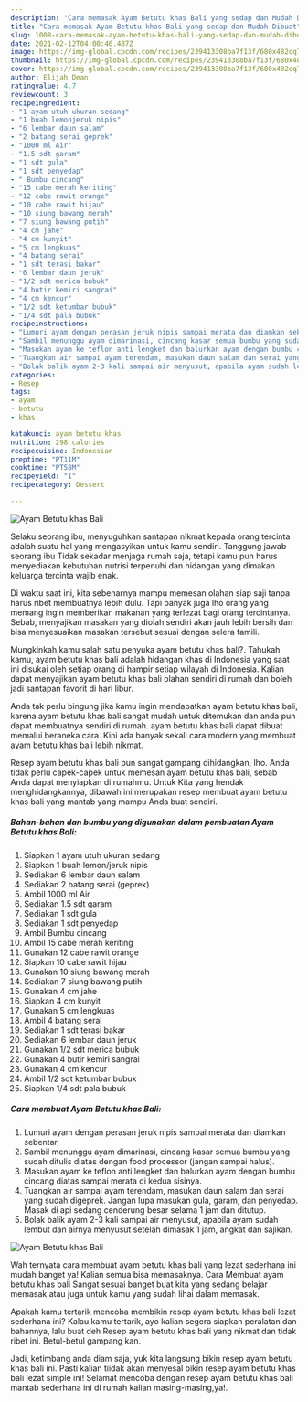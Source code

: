 ```yaml
---
description: "Cara memasak Ayam Betutu khas Bali yang sedap dan Mudah Dibuat"
title: "Cara memasak Ayam Betutu khas Bali yang sedap dan Mudah Dibuat"
slug: 1008-cara-memasak-ayam-betutu-khas-bali-yang-sedap-dan-mudah-dibuat
date: 2021-02-12T04:00:40.487Z
image: https://img-global.cpcdn.com/recipes/239413308ba7f13f/680x482cq70/ayam-betutu-khas-bali-foto-resep-utama.jpg
thumbnail: https://img-global.cpcdn.com/recipes/239413308ba7f13f/680x482cq70/ayam-betutu-khas-bali-foto-resep-utama.jpg
cover: https://img-global.cpcdn.com/recipes/239413308ba7f13f/680x482cq70/ayam-betutu-khas-bali-foto-resep-utama.jpg
author: Elijah Dean
ratingvalue: 4.7
reviewcount: 3
recipeingredient:
- "1 ayam utuh ukuran sedang"
- "1 buah lemonjeruk nipis"
- "6 lembar daun salam"
- "2 batang serai geprek"
- "1000 ml Air"
- "1.5 sdt garam"
- "1 sdt gula"
- "1 sdt penyedap"
- " Bumbu cincang"
- "15 cabe merah keriting"
- "12 cabe rawit orange"
- "10 cabe rawit hijau"
- "10 siung bawang merah"
- "7 siung bawang putih"
- "4 cm jahe"
- "4 cm kunyit"
- "5 cm lengkuas"
- "4 batang serai"
- "1 sdt terasi bakar"
- "6 lembar daun jeruk"
- "1/2 sdt merica bubuk"
- "4 butir kemiri sangrai"
- "4 cm kencur"
- "1/2 sdt ketumbar bubuk"
- "1/4 sdt pala bubuk"
recipeinstructions:
- "Lumuri ayam dengan perasan jeruk nipis sampai merata dan diamkan sebentar."
- "Sambil menunggu ayam dimarinasi, cincang kasar semua bumbu yang sudah ditulis diatas dengan food processor (jangan sampai halus)."
- "Masukan ayam ke teflon anti lengket dan balurkan ayam dengan bumbu cincang diatas sampai merata di kedua sisinya."
- "Tuangkan air sampai ayam terendam, masukan daun salam dan serai yang sudah digeprek. Jangan lupa masukan gula, garam, dan penyedap. Masak di api sedang cenderung besar selama 1 jam dan ditutup."
- "Bolak balik ayam 2-3 kali sampai air menyusut, apabila ayam sudah lembut dan airnya menyusut setelah dimasak 1 jam, angkat dan sajikan."
categories:
- Resep
tags:
- ayam
- betutu
- khas

katakunci: ayam betutu khas 
nutrition: 298 calories
recipecuisine: Indonesian
preptime: "PT11M"
cooktime: "PT58M"
recipeyield: "1"
recipecategory: Dessert

---
```



![Ayam Betutu khas Bali](https://img-global.cpcdn.com/recipes/239413308ba7f13f/680x482cq70/ayam-betutu-khas-bali-foto-resep-utama.jpg)

Selaku seorang ibu, menyuguhkan santapan nikmat kepada orang tercinta adalah suatu hal yang mengasyikan untuk kamu sendiri. Tanggung jawab seorang ibu Tidak sekadar menjaga rumah saja, tetapi kamu pun harus menyediakan kebutuhan nutrisi terpenuhi dan hidangan yang dimakan keluarga tercinta wajib enak.

Di waktu  saat ini, kita sebenarnya mampu memesan olahan siap saji tanpa harus ribet membuatnya lebih dulu. Tapi banyak juga lho orang yang memang ingin memberikan makanan yang terlezat bagi orang tercintanya. Sebab, menyajikan masakan yang diolah sendiri akan jauh lebih bersih dan bisa menyesuaikan masakan tersebut sesuai dengan selera famili. 



Mungkinkah kamu salah satu penyuka ayam betutu khas bali?. Tahukah kamu, ayam betutu khas bali adalah hidangan khas di Indonesia yang saat ini disukai oleh setiap orang di hampir setiap wilayah di Indonesia. Kalian dapat menyajikan ayam betutu khas bali olahan sendiri di rumah dan boleh jadi santapan favorit di hari libur.

Anda tak perlu bingung jika kamu ingin mendapatkan ayam betutu khas bali, karena ayam betutu khas bali sangat mudah untuk ditemukan dan anda pun dapat membuatnya sendiri di rumah. ayam betutu khas bali dapat dibuat memalui beraneka cara. Kini ada banyak sekali cara modern yang membuat ayam betutu khas bali lebih nikmat.

Resep ayam betutu khas bali pun sangat gampang dihidangkan, lho. Anda tidak perlu capek-capek untuk memesan ayam betutu khas bali, sebab Anda dapat menyiapkan di rumahmu. Untuk Kita yang hendak menghidangkannya, dibawah ini merupakan resep membuat ayam betutu khas bali yang mantab yang mampu Anda buat sendiri.

<!--inarticleads1-->

##### Bahan-bahan dan bumbu yang digunakan dalam pembuatan Ayam Betutu khas Bali:

1. Siapkan 1 ayam utuh ukuran sedang
1. Siapkan 1 buah lemon/jeruk nipis
1. Sediakan 6 lembar daun salam
1. Sediakan 2 batang serai (geprek)
1. Ambil 1000 ml Air
1. Sediakan 1.5 sdt garam
1. Sediakan 1 sdt gula
1. Sediakan 1 sdt penyedap
1. Ambil  Bumbu cincang
1. Ambil 15 cabe merah keriting
1. Gunakan 12 cabe rawit orange
1. Siapkan 10 cabe rawit hijau
1. Gunakan 10 siung bawang merah
1. Sediakan 7 siung bawang putih
1. Gunakan 4 cm jahe
1. Siapkan 4 cm kunyit
1. Gunakan 5 cm lengkuas
1. Ambil 4 batang serai
1. Sediakan 1 sdt terasi bakar
1. Sediakan 6 lembar daun jeruk
1. Gunakan 1/2 sdt merica bubuk
1. Gunakan 4 butir kemiri sangrai
1. Gunakan 4 cm kencur
1. Ambil 1/2 sdt ketumbar bubuk
1. Siapkan 1/4 sdt pala bubuk




<!--inarticleads2-->

##### Cara membuat Ayam Betutu khas Bali:

1. Lumuri ayam dengan perasan jeruk nipis sampai merata dan diamkan sebentar.
1. Sambil menunggu ayam dimarinasi, cincang kasar semua bumbu yang sudah ditulis diatas dengan food processor (jangan sampai halus).
1. Masukan ayam ke teflon anti lengket dan balurkan ayam dengan bumbu cincang diatas sampai merata di kedua sisinya.
1. Tuangkan air sampai ayam terendam, masukan daun salam dan serai yang sudah digeprek. Jangan lupa masukan gula, garam, dan penyedap. Masak di api sedang cenderung besar selama 1 jam dan ditutup.
1. Bolak balik ayam 2-3 kali sampai air menyusut, apabila ayam sudah lembut dan airnya menyusut setelah dimasak 1 jam, angkat dan sajikan.
<img src="//assets-global.cpcdn.com/assets/icons/button_play-2c75c40dde080a61004c1f40b05d8f140eaff45d7e9e6481dc71c63d2e7c4909.png" alt="Ayam Betutu khas Bali">



Wah ternyata cara membuat ayam betutu khas bali yang lezat sederhana ini mudah banget ya! Kalian semua bisa memasaknya. Cara Membuat ayam betutu khas bali Sangat sesuai banget buat kita yang sedang belajar memasak atau juga untuk kamu yang sudah lihai dalam memasak.

Apakah kamu tertarik mencoba membikin resep ayam betutu khas bali lezat sederhana ini? Kalau kamu tertarik, ayo kalian segera siapkan peralatan dan bahannya, lalu buat deh Resep ayam betutu khas bali yang nikmat dan tidak ribet ini. Betul-betul gampang kan. 

Jadi, ketimbang anda diam saja, yuk kita langsung bikin resep ayam betutu khas bali ini. Pasti kalian tiidak akan menyesal bikin resep ayam betutu khas bali lezat simple ini! Selamat mencoba dengan resep ayam betutu khas bali mantab sederhana ini di rumah kalian masing-masing,ya!.

